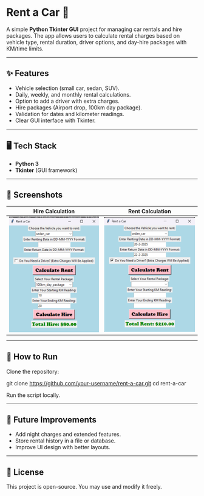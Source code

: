 # Rent a Car 🚗  
A simple **Python Tkinter GUI** project for managing car rentals and hire packages. The app allows users to calculate rental charges based on vehicle type, rental duration, driver options, and day-hire packages with KM/time limits.  

---

## ✨ Features  
- Vehicle selection (small car, sedan, SUV).  
- Daily, weekly, and monthly rental calculations.  
- Option to add a driver with extra charges.  
- Hire packages (Airport drop, 100km day package).  
- Validation for dates and kilometer readings.  
- Clear GUI interface with Tkinter.  

---

## 🖥️ Tech Stack  
- **Python 3**  
- **Tkinter** (GUI framework)  

---

## 📸 Screenshots

| Hire Calculation | Rent Calculation |
|------------------|------------------|
| ![App Screenshot1](Screenshot1.png) | ![App Screenshot2](Screenshot2.png) |

---

## 🚀 How to Run

Clone the repository:

git clone https://github.com/your-username/rent-a-car.git
cd rent-a-car


Run the script locally.

---

## 📌 Future Improvements

- Add night charges and extended features.
- Store rental history in a file or database.
- Improve UI design with better layouts.

---

## 📄 License

This project is open-source. You may use and modify it freely.

